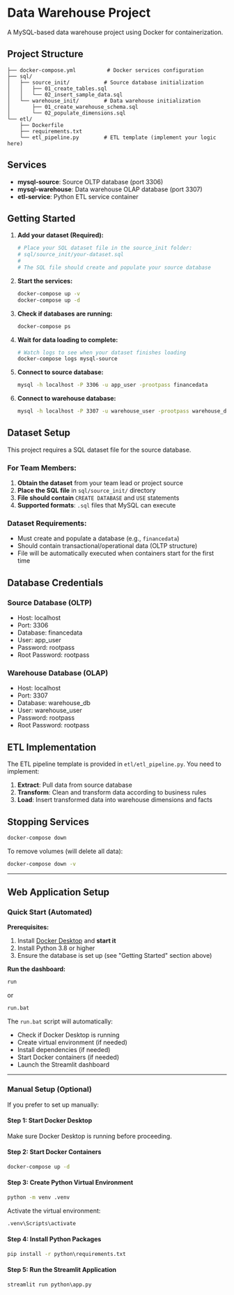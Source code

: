 # Data Warehouse Project

A MySQL-based data warehouse project using Docker for containerization.

## Project Structure

```
├── docker-compose.yml          # Docker services configuration
├── sql/
│   ├── source_init/           # Source database initialization
│   │   ├── 01_create_tables.sql
│   │   └── 02_insert_sample_data.sql
│   └── warehouse_init/        # Data warehouse initialization
│       ├── 01_create_warehouse_schema.sql
│       └── 02_populate_dimensions.sql
└── etl/
    ├── Dockerfile
    ├── requirements.txt
    └── etl_pipeline.py        # ETL template (implement your logic here)
```

## Services

- **mysql-source**: Source OLTP database (port 3306)
- **mysql-warehouse**: Data warehouse OLAP database (port 3307)  
- **etl-service**: Python ETL service container

## Getting Started

1. **Add your dataset (Required):**
   ```bash
   # Place your SQL dataset file in the source_init folder:
   # sql/source_init/your-dataset.sql
   # 
   # The SQL file should create and populate your source database
   ```


2. **Start the services:**
   ```bash
   docker-compose up -v
   docker-compose up -d
   
   ```

3. **Check if databases are running:**
   ```bash
   docker-compose ps
   ```

4. **Wait for data loading to complete:**
   ```bash
   # Watch logs to see when your dataset finishes loading
   docker-compose logs mysql-source
   ```

5. **Connect to source database:**
   ```bash
   mysql -h localhost -P 3306 -u app_user -prootpass financedata
   ```

6. **Connect to warehouse database:**
   ```bash
   mysql -h localhost -P 3307 -u warehouse_user -prootpass warehouse_db
   ```

## Dataset Setup

This project requires a SQL dataset file for the source database. 

### For Team Members:
1. **Obtain the dataset** from your team lead or project source
2. **Place the SQL file** in `sql/source_init/` directory
3. **File should contain** `CREATE DATABASE` and `USE` statements
4. **Supported formats**: `.sql` files that MySQL can execute

### Dataset Requirements:
- Must create and populate a database (e.g., `financedata`)
- Should contain transactional/operational data (OLTP structure)
- File will be automatically executed when containers start for the first time

## Database Credentials

### Source Database (OLTP)
- Host: localhost
- Port: 3306
- Database: financedata
- User: app_user
- Password: rootpass
- Root Password: rootpass

### Warehouse Database (OLAP)
- Host: localhost
- Port: 3307
- Database: warehouse_db
- User: warehouse_user
- Password: rootpass
- Root Password: rootpass

## ETL Implementation

The ETL pipeline template is provided in `etl/etl_pipeline.py`. You need to implement:

1. **Extract**: Pull data from source database
2. **Transform**: Clean and transform data according to business rules
3. **Load**: Insert transformed data into warehouse dimensions and facts

## Stopping Services

```bash
docker-compose down
```

To remove volumes (will delete all data):
```bash
docker-compose down -v
```

---

## Web Application Setup

### Quick Start (Automated)

**Prerequisites:**
1. Install [Docker Desktop](https://www.docker.com/products/docker-desktop/) and **start it**
2. Install Python 3.8 or higher
3. Ensure the database is set up (see "Getting Started" section above)

**Run the dashboard:**
```cmd
run
```
or
```cmd
run.bat
```

The `run.bat` script will automatically:
- Check if Docker Desktop is running
- Create virtual environment (if needed)
- Install dependencies (if needed)
- Start Docker containers (if needed)
- Launch the Streamlit dashboard

---

### Manual Setup (Optional)

If you prefer to set up manually:

#### Step 1: Start Docker Desktop
Make sure Docker Desktop is running before proceeding.

#### Step 2: Start Docker Containers
```cmd
docker-compose up -d
```

#### Step 3: Create Python Virtual Environment
```cmd
python -m venv .venv
```

Activate the virtual environment:
```cmd
.venv\Scripts\activate
```

#### Step 4: Install Python Packages
```cmd
pip install -r python\requirements.txt
```

#### Step 5: Run the Streamlit Application
```cmd
streamlit run python\app.py
```